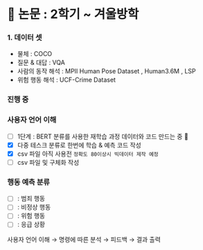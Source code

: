# 🥇 논문 : 2학기 ~ 겨울방학

### 1. 데이터 셋

- 물체 : COCO <br>
- 질문 & 대답 : VQA <br>
- 사람의 동작 해석 : MPII Human Pose Dataset , Human3.6M , LSP
- 위험 행동 해석 : UCF-Crime Dataset

### 진행 중
### 사용자 언어 이해
- [ ] 1단계 : BERT 분류를 사용한 재학습 과정 데이터와 코드 만드는 중 :tada: <br>
- [x] 다중 테스크 분류로 한번에 학습 & 예측 코드 작성
- [x] csv 파일 아직 사용전 `정확도 80이상시 빅데이터 제작 예정`
- [ ] csv 파일 및 구체화 작성 <br>
### 행동 예측 분류
- [ ] : 범죄 행동
- [ ] : 비정상 행동
- [ ] : 위험 행동
- [ ] : 응급 상황

사용자 언어 이해 → 명령에 따른 분석 → 피드백 → 결과 출력
